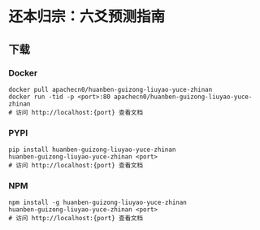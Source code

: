 # 还本归宗：六爻预测指南

## 下载

### Docker

```
docker pull apachecn0/huanben-guizong-liuyao-yuce-zhinan
docker run -tid -p <port>:80 apachecn0/huanben-guizong-liuyao-yuce-zhinan
# 访问 http://localhost:{port} 查看文档
```

### PYPI

```
pip install huanben-guizong-liuyao-yuce-zhinan
huanben-guizong-liuyao-yuce-zhinan <port>
# 访问 http://localhost:{port} 查看文档
```

### NPM

```
npm install -g huanben-guizong-liuyao-yuce-zhinan
huanben-guizong-liuyao-yuce-zhinan <port>
# 访问 http://localhost:{port} 查看文档
```